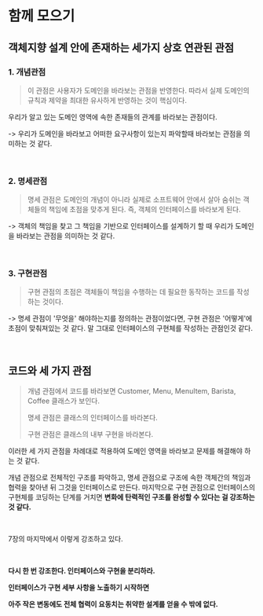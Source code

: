<h1>함께 모으기</h1>
<h2>객체지향 설계 안에 존재하는 세가지 상호 연관된 관점</h2>
<h3>1. 개념관점</h3>
<blockquote><p>이 관점은 사용자가 도메인을 바라보는 관점을 반영한다. 따라서 실제 도메인의 규칙과 제약을 최대한 유사하게 반영하는 것이 핵심이다.</p>
</blockquote>
<p>우리가 알고 있는 도메인 영역에 속한 존재들의 관계를 바라보는 관점이다.</p>
<p>-&gt; 우리가 도메인을 바라보고 어떠한 요구사항이 있는지 파악할때 바라보는 관점을 의미하는 것 같다.</p>
<p>&nbsp;</p>
<h3>2. 명세관점</h3>
<blockquote><p>명세 관점은 도메인의 개념이 아니라 실제로 소프트웨어 안에서 살아 숨쉬는 객체들의 책임에 초점을 맞추게 된다.
즉, 객체의 인터페이스를 바라보게 된다.</p>
</blockquote>
<p>-&gt; 객체의 책임을 찾고 그 책임을 기반으로 인터페이스를 설계하기 할 때 우리가 도메인을 바라보는 관점을 의미하는 것 같다.</p>
<p>&nbsp;</p>
<h3>3. 구현관점</h3>
<blockquote><p>구현 관점의 초점은 객체들이 책임을 수행하는 데 필요한 동작하는 코드를 작성하는 것이다.</p>
</blockquote>
<p>-&gt; 명세 관점이 &#39;무엇을&#39; 해야하는지를 정의하는 관점이었다면, 구현 관점은 &#39;어떻게&#39;에 초점이 맞춰져있는 것 같다.
말 그대로 인터페이스의 구현체를 작성하는 관점인것 같다.</p>
<p>&nbsp;</p>
<h2>코드와 세 가지 관점</h2>
<blockquote><p>개념 관점에서 코드를 바라보면 Customer, Menu, MenuItem, Barista, Coffee 클래스가 보인다.</p>
<p>명세 관점은 클래스의 인터페이스를 바라본다.</p>
<p>구현 관점은 클래스의 내부 구현을 바라본다.</p>
</blockquote>
<p>이러한 세 가지 관점을 차례대로 적용하여 도메인 영역을 바라보고 문제를 해결해야 하는 것 같다.</p>
<p>개념 관점으로 전체적인 구조를 파악하고, 
명세 관점으로 구조에 속한 객체간의 책임과 협력을 찾아낸 뒤 그것을 인터페이스로 만든다. 
마지막으로 구현 관점으로 인터페이스의 구현체를 코딩하는 단계를 거치면 
<strong>변화에 탄력적인 구조를 완성할 수 있다는 걸 강조하는 것 같다.</strong></p>
<p>&nbsp;</p>
<p>7장의 마지막에서 이렇게 강조하고 있다.</p><br>
<p><strong>다시 한 번 강조한다. 인터페이스와 구현을 분리하라.</strong></p>
<p><strong>인터페이스가 구현 세부 사항을 노출하기 시작하면</strong></p>
<p><strong>아주 작은 변동에도 전체 협력이 요동치는 취약한 설계를 얻을 수 밖에 없다.</strong></p>
